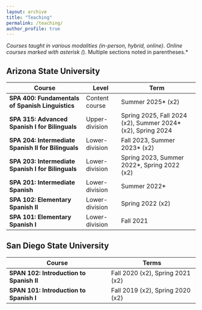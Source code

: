 ```yaml
---
layout: archive
title: "Teaching"
permalink: /teaching/
author_profile: true
---
```


*Courses taught in various modalities (in-person, hybrid, online). Online courses marked with asterisk (*). Multiple sections noted in parentheses.*

## Arizona State University

| Course | Level | Term |
|---------|-------|--------------|
| **SPA 400: Fundamentals of Spanish Linguistics** | Content course | Summer 2025* (x2) |
| **SPA 315: Advanced Spanish I for Bilinguals** | Upper-division | Spring 2025, Fall 2024 (x2), Summer 2024* (x2), Spring 2024 |
| **SPA 204: Intermediate Spanish II for Bilinguals** | Lower-division | Fall 2023, Summer 2023* (x2) |
| **SPA 203: Intermediate Spanish I for Bilinguals** | Lower-division | Spring 2023, Summer 2022*, Spring 2022 (x2) |
| **SPA 201: Intermediate Spanish** | Lower-division | Summer 2022* |
| **SPA 102: Elementary Spanish II** | Lower-division | Spring 2022 (x2) |
| **SPA 101: Elementary Spanish I** | Lower-division | Fall 2021 |

## San Diego State University

| Course | Terms |
|---------|-------|
| **SPAN 102: Introduction to Spanish II** | Fall 2020 (x2), Spring 2021 (x2) |
| **SPAN 101: Introduction to Spanish I** | Fall 2019 (x2), Spring 2020 (x2) |

